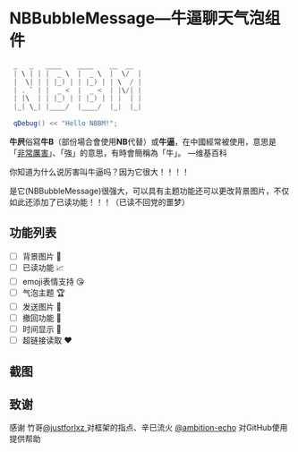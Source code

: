 # NBBubbleMessage—牛逼聊天气泡组件

```c++
 _   _   ____    ____    __  __ 
 | \ | | |  _ \  |  _ \  |  \/  |
 |  \| | | |_) | | |_) | | \  / |
 | . ` | |  _ <  |  _ <  | |\/| |
 | |\  | | |_) | | |_) | | |  | |
 |_| \_| |____/  |____/  |_|  |_|
 
 qDebug() << "Hello NBBM!";
```

**牛屄**俗寫**牛B**（部份場合會使用**NB**代替）或**牛逼**，在中國經常被使用，意思是「[非常](https://zh.wikipedia.org/w/index.php?title=非常&action=edit&redlink=1)[厲害](https://zh.wikipedia.org/w/index.php?title=厉害&action=edit&redlink=1)」、「強」的意思，有時會簡稱為「牛」。  —维基百科

你知道为什么说厉害叫牛逼吗？因为它很大！！！！

是它(NBBubbleMessage)很强大，可以具有主题功能还可以更改背景图片，不仅如此还添加了已读功能！！！（已读不回党的噩梦）

## 功能列表

 - [ ] 背景图片 :gem: 
 - [ ] 已读功能  :chart_with_upwards_trend: 
 - [ ] emoji表情支持 :kissing_heart: 
 - [ ] 气泡主题 :trophy: 
 - [ ] 发送图片 :crown: 
 - [ ] 撤回功能 :rainbow: 
 - [ ] 时间显示 :date: 
 - [ ] 超链接读取 :heart: 

## 截图

## 致谢

感谢 竹哥[@justforlxz ](https://github.com/justforlxz) 对框架的指点、辛巳流火 [@ambition-echo](https://github.com/ambition-echo) 对GitHub使用提供帮助
